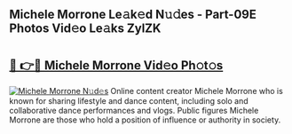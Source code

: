 ## Michele Morrone Le𝚊k𝚎d N𝚞𝚍es - Part-09E Photos Vid𝚎o Le𝚊ks ZylZK

# <h2><a href="http://fbeuvn8.evod.top/?m=Michele+Morrone">🔗 👉🔴 Michele Morrone Vid𝚎o Ph𝚘t𝚘s</a></h2>

[![Michele Morrone N𝚞d𝚎s](https://i.imgur.com/8V9OHl7.gif)](http://fbeuvn8.evod.top/?m=Michele+Morrone)
Online content creator Michele Morrone who is known for sharing lifestyle and dance content, including solo and collaborative dance performances and vlogs. Public figures Michele Morrone are those who hold a position of influence or authority in society. 
